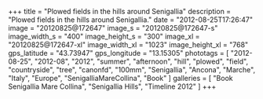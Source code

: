 +++
title = "Plowed fields in the hills around Senigallia"
description = "Plowed fields in the hills around Senigallia."
date = "2012-08-25T17:26:47"
image = "20120825@172647"
image_s = "20120825@172647-s"
image_width_s = "400"
image_height_s = "300"
image_xl = "20120825@172647-xl"
image_width_xl = "1023"
image_height_xl = "768"
gps_latitude = "43.73947"
gps_longitude = "13.15305"
phototags = [ "2012-08-25", "2012-08", "2012", "summer", "afternoon", "hill", "plowed", "field", "countryside", "tree", "canonfd", "100mm", "Senigallia", "Ancona", "Marche", "Italy", "Europe", "SenigalliaMareCollina", "Book" ]
galleries = [ "Book Senigallia Mare Collina", "Senigallia Hills", "Timeline 2012" ]
+++
